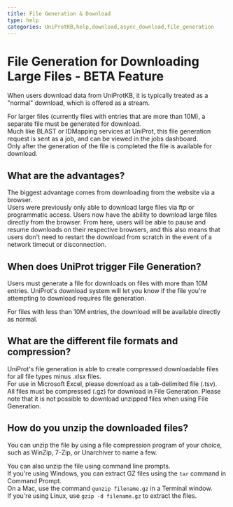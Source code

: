 ```yaml
---
title: File Generation & Download
type: help
categories: UniProtKB,help,download,async_download,file_generation
---
```


# File Generation for Downloading Large Files - BETA Feature 
When users download data from UniProtKB, it is typically treated as a "normal" download, which is offered as a stream.

For larger files (currently files with entries that are more than 10M), a separate file must be generated for download.  
Much like BLAST or IDMapping services at UniProt, this file generation request is sent as a job, and can be viewed in the jobs dashboard.  
Only after the generation of the file is completed the file is available for download.


## What are the advantages?
The biggest advantage comes from downloading from the website via a browser.  
Users were previously only able to download large files via ftp or programmatic access. Users now have the ability to download large files directly from the browser. From here, users will be able to pause and resume downloads on their respective browsers, and this also means that users don't need to restart the download from scratch in the event of a network timeout or disconnection.


## When does UniProt trigger File Generation?
Users must generate a file for downloads on files with more than 10M entries. 
UniProt's download system will let you know if the file you're attempting to download requires file generation.

For files with less than 10M entries, the download will be available directly as normal.


## What are the different file formats and compression?
UniProt's file generation is able to create compressed downloadable files for all file types minus .xlsx files.  
For use in Microsoft Excel, please download as a tab-delimited file (.tsv).  
All files must be compressed (.gz) for download in File Generation. 
Please note that it is not possible to download unzipped files when using File Generation.

## How do you unzip the downloaded files?
You can unzip the file by using a file compression program of your choice, such as WinZip, 7-Zip, or Unarchiver to name a few.

You can also unzip the file using command line prompts.  
If you're using Windows, you can extract GZ files using the `tar` command in Command Prompt.  
On a Mac, use the command `gunzip filename.gz` in a Terminal window.  
If you're using Linux, use `gzip -d filename.gz` to extract the files.  
